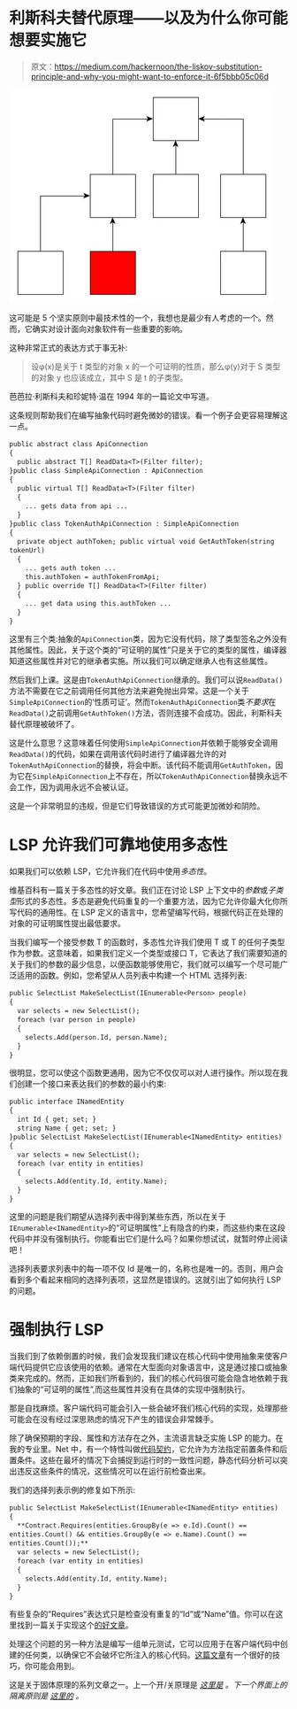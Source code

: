 # 利斯科夫替代原理——以及为什么你可能想要实施它

> 原文：<https://medium.com/hackernoon/the-liskov-substitution-principle-and-why-you-might-want-to-enforce-it-6f5bbb05c06d>

![](img/79f33f6d60541b87c51ba451af2fb957.png)

这可能是 5 个坚实原则中最技术性的一个，我想也是最少有人考虑的一个。然而，它确实对设计面向对象软件有一些重要的影响。

这种非常正式的表达方式于事无补:

> 设φ(x)是关于 t 类型的对象 x 的一个可证明的性质，那么φ(y)对于 S 类型的对象 y 也应该成立，其中 S 是 t 的子类型。

芭芭拉·利斯科夫和珍妮特·温在 1994 年的一篇论文中写道。

这条规则帮助我们在编写抽象代码时避免微妙的错误。看一个例子会更容易理解这一点。

```
public abstract class ApiConnection
{
  public abstract T[] ReadData<T>(Filter filter);
}public class SimpleApiConnection : ApiConnection
{
  public virtual T[] ReadData<T>(Filter filter)
  {
    ... gets data from api ...
  }
}public class TokenAuthApiConnection : SimpleApiConnection
{
  private object authToken; public virtual void GetAuthToken(string tokenUrl)
  {
    ... gets auth token ...
    this.authToken = authTokenFromApi;
  } public override T[] ReadData<T>(Filter filter)
  {
    ... get data using this.authToken ...
  }
}
```

这里有三个类:抽象的`ApiConnection`类，因为它没有代码，除了类型签名之外没有其他属性。因此，关于这个类的“可证明的属性”只是关于它的类型的属性，编译器知道这些属性并对它的继承者实施。所以我们可以确定继承人也有这些属性。

然后我们上课。这是由`TokenAuthApiConnection`继承的。我们可以说`ReadData()`方法不需要在它之前调用任何其他方法来避免抛出异常。这是一个关于`SimpleApiConnection`的‘性质可证’。然而`TokenAuthApiConnection`类*不要求*在`ReadData()`之前调用`GetAuthToken()`方法，否则连接不会成功。因此，利斯科夫替代原理被破坏了。

这是什么意思？这意味着任何使用`SimpleApiConnection`并依赖于能够安全调用`ReadData()`的代码，如果在调用该代码时进行了编译器允许的对`TokenAuthApiConnection`的替换，将会中断。该代码不能调用`GetAuthToken`，因为它在`SimpleApiConnection`上不存在，所以`TokenAuthApiConnection`替换永远不会工作，因为调用永远不会被认证。

这是一个非常明显的违规，但是它们导致错误的方式可能更加微妙和阴险。

# LSP 允许我们可靠地使用多态性

如果我们可以依赖 LSP，它允许我们在代码中使用*多态性*。

维基百科有一篇关于多态性的好文章。我们正在讨论 LSP 上下文中的*参数*或*子类型*形式的多态性。多态是避免代码重复的一个重要方法，因为它允许你最大化你所写代码的通用性。在 LSP 定义的语言中，您希望编写代码，根据代码正在处理的对象的可证明属性提出最低要求。

当我们编写一个接受参数 T 的函数时，多态性允许我们使用 T 或 T 的任何子类型作为参数。这意味着，如果我们定义一个类型或接口 T，它表达了我们需要知道的关于我们的参数的最少信息，以便函数能够使用它，我们就可以编写一个尽可能广泛适用的函数。例如，您希望从人员列表中构建一个 HTML 选择列表:

```
public SelectList MakeSelectList(IEnumerable<Person> people)
{
  var selects = new SelectList();
  foreach (var person in people)
  {
    selects.Add(person.Id, person.Name);
  }
}
```

很明显，您可以使这个函数更通用，因为它不仅仅可以对人进行操作。所以现在我们创建一个接口来表达我们的参数的最小约束:

```
public interface INamedEntity
{
  int Id { get; set; }
  string Name { get; set; }
}public SelectList MakeSelectList(IEnumerable<INamedEntity> entities)
{
  var selects = new SelectList();
  foreach (var entity in entities)
  {
    selects.Add(entity.Id, entity.Name);
  }
}
```

这里的问题是我们期望从选择列表中得到某些东西，所以在关于`IEnumerable<INamedEntity>`的“可证明属性”上有隐含的约束，而这些约束在这段代码中并没有强制执行。你能看出它们是什么吗？如果你想试试，就暂时停止阅读吧！

选择列表要求列表中的每一项不仅 Id 是唯一的，名称也是唯一的。否则，用户会看到多个看起来相同的选择列表项，这显然是错误的。这就引出了如何执行 LSP 的问题。

# 强制执行 LSP

当我们到了依赖倒置的时候，我们会发现我们建议在核心代码中使用抽象来使客户端代码提供它应该使用的依赖。通常在大型面向对象语言中，这是通过接口或抽象类来完成的。然而，正如我们所看到的，我们的核心代码很可能会隐含地依赖于我们抽象的“可证明的属性”,而这些属性并没有在具体的实现中强制执行。

那是自找麻烦。客户端代码可能会引入一些会破坏我们核心代码的实现，处理那些可能会在没有经过深思熟虑的情况下产生的错误会非常棘手。

除了确保预期的字段、属性和方法存在之外，主流语言缺乏实施 LSP 的能力。在我的专业里。Net 中，有一个特性叫做[代码契约](https://docs.microsoft.com/en-us/dotnet/framework/debug-trace-profile/code-contracts)，它允许为方法指定前置条件和后置条件。这些在最坏的情况下会捕捉到运行时的一致性问题，静态代码分析可以突出违反这些条件的情况，这些情况可以在运行前检查出来。

我们的选择列表示例的修复如下所示:

```
public SelectList MakeSelectList(IEnumerable<INamedEntity> entities)
{
  **Contract.Requires(entities.GroupBy(e => e.Id).Count() == entities.Count() && entities.GroupBy(e => e.Name).Count() == entities.Count());**
  var selects = new SelectList();
  foreach (var entity in entities)
  {
    selects.Add(entity.Id, entity.Name);
  }
}
```

有些复杂的“Requires”表达式只是检查没有重复的“Id”或“Name”值。你可以在这里找到一篇关于实现这个[的好文章](https://colinmackay.scot/2014/04/20/using-contracts-to-discover-liskov-substitution-principle-violations-in-c/)。

处理这个问题的另一种方法是编写一组单元测试，它可以应用于在客户端代码中创建的任何类，以确保它不会破坏它所注入的核心代码。[这篇文章](https://blog.caplin.com/2010/09/30/a-junit-trick-for-ensuring-solid-design/)有一个很好的技巧，你可能会用到。

这是关于固体原理的系列文章之一。上一个开/关原理是 [*这里是*](https://hackernoon.com/why-the-open-closed-principle-is-the-one-you-need-to-know-but-dont-176f7e4416d) *。下一个界面上的隔离原则是* [*这里的*](/@jim_ej/the-interface-segregation-principle-its-confused-aa856de97d36) *。*